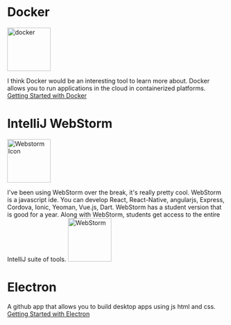 Docker
===========
<img src="https://docs.docker.com/get-started/images/laurel-docker-containers.png" alt="docker" width="100" height="100">

I think Docker would be an interesting tool to learn more about. Docker allows you to run applications in the cloud in
containerized platforms.  
[Getting Started with Docker](https://www.docker.com/get-started "Getting Started")

IntelliJ WebStorm
===================
<img src ="https://images.g2crowd.com/uploads/product/image/large_detail/large_detail_1513182511/webstorm.png" alt="Webstorm Icon" width="100" height="100">

I've been using WebStorm over the break, it's really pretty cool.  WebStorm is a javascript ide.  You can develop React, React-Native, angularjs, Express, Cordova, Ionic, Yeoman, Vue.js, Dart. WebStorm has a  student version that is good for a year.  Along with WebStorm, students get access to the entire IntelliJ suite of tools.
<img src="https://www.jetbrains.com/webstorm/" alt="WebStorm" height="100" width="100">

Electron
==============
A github app that allows you to build desktop apps using js html and css.
[Getting Started with Electron](https://electronjs.org/ "Electron")
